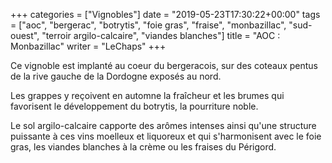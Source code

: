 +++
categories = ["Vignobles"]
date = "2019-05-23T17:30:22+00:00"
tags = ["aoc", "bergerac", "botrytis", "foie gras", "fraise", "monbazillac", "sud-ouest", "terroir argilo-calcaire", "viandes blanches"] 
title = "AOC : Monbazillac"
writer = "LeChaps"
+++

Ce vignoble est implanté au coeur du bergeracois, sur des coteaux pentus de la rive gauche de la Dordogne exposés au nord.  

Les grappes y reçoivent en automne la fraîcheur et les brumes qui favorisent le développement du botrytis, la pourriture noble.  

Le sol argilo-calcaire capporte des arômes intenses ainsi qu'une structure puissante à ces vins moelleux et liquoreux et qui s'harmonisent avec le foie gras, les viandes blanches à la crème ou les fraises du Périgord.
